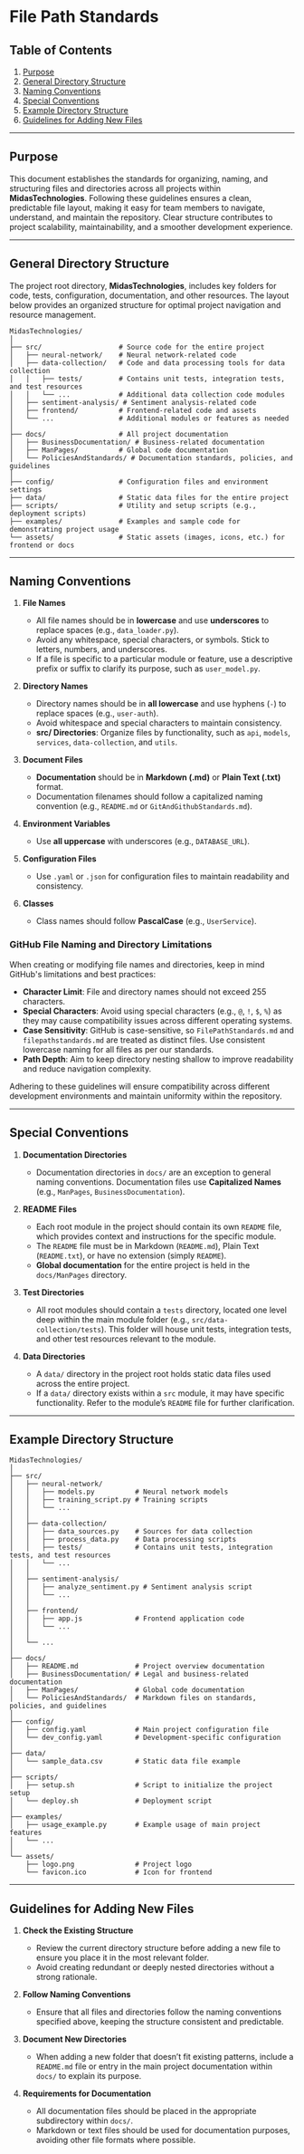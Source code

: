 # File Path Standards

## Table of Contents
1. [Purpose](#purpose)
2. [General Directory Structure](#general-directory-structure)
3. [Naming Conventions](#naming-conventions)
4. [Special Conventions](#special-conventions)
5. [Example Directory Structure](#example-directory-structure)
6. [Guidelines for Adding New Files](#guidelines-for-adding-new-files)

---

## Purpose

This document establishes the standards for organizing, naming, and structuring files and directories across all projects within **MidasTechnologies**. Following these guidelines ensures a clean, predictable file layout, making it easy for team members to navigate, understand, and maintain the repository. Clear structure contributes to project scalability, maintainability, and a smoother development experience.

---

## General Directory Structure

The project root directory, **MidasTechnologies**, includes key folders for code, tests, configuration, documentation, and other resources. The layout below provides an organized structure for optimal project navigation and resource management.

```
MidasTechnologies/
│
├── src/                   # Source code for the entire project
│   ├── neural-network/    # Neural network-related code
│   ├── data-collection/   # Code and data processing tools for data collection
│   │   ├── tests/         # Contains unit tests, integration tests, and test resources
│   │   └── ...            # Additional data collection code modules
│   ├── sentiment-analysis/ # Sentiment analysis-related code
│   ├── frontend/          # Frontend-related code and assets
│   └── ...                # Additional modules or features as needed
│
├── docs/                  # All project documentation
│   ├── BusinessDocumentation/ # Business-related documentation
│   ├── ManPages/          # Global code documentation
│   └── PoliciesAndStandards/ # Documentation standards, policies, and guidelines
│
├── config/                # Configuration files and environment settings
├── data/                  # Static data files for the entire project
├── scripts/               # Utility and setup scripts (e.g., deployment scripts)
├── examples/              # Examples and sample code for demonstrating project usage
└── assets/                # Static assets (images, icons, etc.) for frontend or docs
```

---

## Naming Conventions

1. **File Names**  
   - All file names should be in **lowercase** and use **underscores** to replace spaces (e.g., `data_loader.py`).
   - Avoid any whitespace, special characters, or symbols. Stick to letters, numbers, and underscores.
   - If a file is specific to a particular module or feature, use a descriptive prefix or suffix to clarify its purpose, such as `user_model.py`.

2. **Directory Names**  
   - Directory names should be in **all lowercase** and use hyphens (`-`) to replace spaces (e.g., `user-auth`).
   - Avoid whitespace and special characters to maintain consistency.
   - **src/ Directories**: Organize files by functionality, such as `api`, `models`, `services`, `data-collection`, and `utils`.

3. **Document Files**  
   - **Documentation** should be in **Markdown (.md)** or **Plain Text (.txt)** format.
   - Documentation filenames should follow a capitalized naming convention (e.g., `README.md` or `GitAndGithubStandards.md`).

4. **Environment Variables**  
   - Use **all uppercase** with underscores (e.g., `DATABASE_URL`).

5. **Configuration Files**  
   - Use `.yaml` or `.json` for configuration files to maintain readability and consistency.

6. **Classes**  
   - Class names should follow **PascalCase** (e.g., `UserService`).

### GitHub File Naming and Directory Limitations

When creating or modifying file names and directories, keep in mind GitHub's limitations and best practices:

- **Character Limit**: File and directory names should not exceed 255 characters.
- **Special Characters**: Avoid using special characters (e.g., `@`, `!`, `$`, `%`) as they may cause compatibility issues across different operating systems.
- **Case Sensitivity**: GitHub is case-sensitive, so `FilePathStandards.md` and `filepathstandards.md` are treated as distinct files. Use consistent lowercase naming for all files as per our standards.
- **Path Depth**: Aim to keep directory nesting shallow to improve readability and reduce navigation complexity.

Adhering to these guidelines will ensure compatibility across different development environments and maintain uniformity within the repository.

---

## Special Conventions

1. **Documentation Directories**  
   - Documentation directories in `docs/` are an exception to general naming conventions. Documentation files use **Capitalized Names** (e.g., `ManPages`, `BusinessDocumentation`).

2. **README Files**  
   - Each root module in the project should contain its own `README` file, which provides context and instructions for the specific module.
   - The `README` file must be in Markdown (`README.md`), Plain Text (`README.txt`), or have no extension (simply `README`).
   - **Global documentation** for the entire project is held in the `docs/ManPages` directory.

3. **Test Directories**  
   - All root modules should contain a `tests` directory, located one level deep within the main module folder (e.g., `src/data-collection/tests`). This folder will house unit tests, integration tests, and other test resources relevant to the module.

4. **Data Directories**  
   - A `data/` directory in the project root holds static data files used across the entire project.
   - If a `data/` directory exists within a `src` module, it may have specific functionality. Refer to the module’s `README` file for further clarification.

---

## Example Directory Structure

```
MidasTechnologies/
│
├── src/
│   ├── neural-network/
│   │   ├── models.py          # Neural network models
│   │   ├── training_script.py # Training scripts
│   │   └── ...
│   │
│   ├── data-collection/
│   │   ├── data_sources.py    # Sources for data collection
│   │   ├── process_data.py    # Data processing scripts
│   │   ├── tests/             # Contains unit tests, integration tests, and test resources
│   │   └── ...
│   │
│   ├── sentiment-analysis/
│   │   ├── analyze_sentiment.py # Sentiment analysis script
│   │   └── ...
│   │
│   ├── frontend/
│   │   ├── app.js             # Frontend application code
│   │   └── ...
│   │
│   └── ...
│
├── docs/
│   ├── README.md              # Project overview documentation
│   ├── BusinessDocumentation/ # Legal and business-related documentation
│   ├── ManPages/              # Global code documentation
│   └── PoliciesAndStandards/  # Markdown files on standards, policies, and guidelines
│
├── config/
│   ├── config.yaml            # Main project configuration file
│   └── dev_config.yaml        # Development-specific configuration
│
├── data/
│   └── sample_data.csv        # Static data file example
│
├── scripts/
│   ├── setup.sh               # Script to initialize the project setup
│   └── deploy.sh              # Deployment script
│
├── examples/
│   ├── usage_example.py       # Example usage of main project features
│   └── ...
│
└── assets/
    ├── logo.png               # Project logo
    └── favicon.ico            # Icon for frontend
```

---

## Guidelines for Adding New Files

1. **Check the Existing Structure**  
   - Review the current directory structure before adding a new file to ensure you place it in the most relevant folder.
   - Avoid creating redundant or deeply nested directories without a strong rationale.

2. **Follow Naming Conventions**  
   - Ensure that all files and directories follow the naming conventions specified above, keeping the structure consistent and predictable.

3. **Document New Directories**  
   - When adding a new folder that doesn’t fit existing patterns, include a `README.md` file or entry in the main project documentation within `docs/` to explain its purpose.

4. **Requirements for Documentation**  
   - All documentation files should be placed in the appropriate subdirectory within `docs/`.
   - Markdown or text files should be used for documentation purposes, avoiding other file formats where possible.

